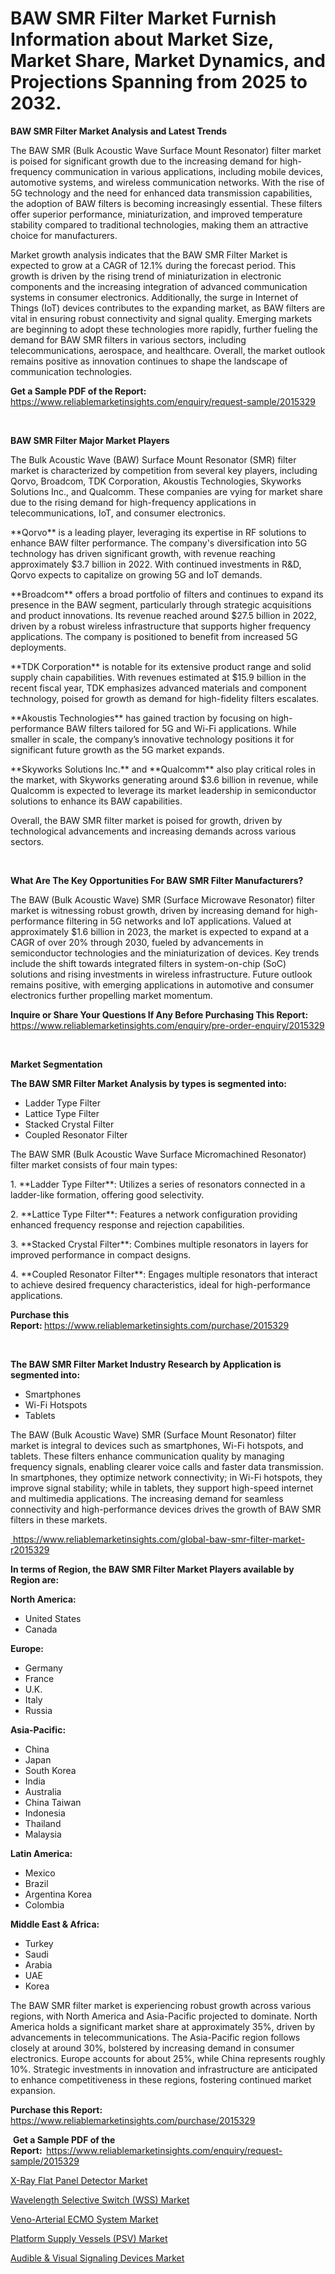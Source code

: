 <p><h1>BAW SMR Filter Market Furnish Information about Market Size, Market Share, Market Dynamics, and Projections Spanning from 2025 to 2032.</h1></p><p><strong>BAW SMR Filter Market Analysis and Latest Trends</strong></p>
<p><p>The BAW SMR (Bulk Acoustic Wave Surface Mount Resonator) filter market is poised for significant growth due to the increasing demand for high-frequency communication in various applications, including mobile devices, automotive systems, and wireless communication networks. With the rise of 5G technology and the need for enhanced data transmission capabilities, the adoption of BAW filters is becoming increasingly essential. These filters offer superior performance, miniaturization, and improved temperature stability compared to traditional technologies, making them an attractive choice for manufacturers.</p><p>Market growth analysis indicates that the BAW SMR Filter Market is expected to grow at a CAGR of 12.1% during the forecast period. This growth is driven by the rising trend of miniaturization in electronic components and the increasing integration of advanced communication systems in consumer electronics. Additionally, the surge in Internet of Things (IoT) devices contributes to the expanding market, as BAW filters are vital in ensuring robust connectivity and signal quality. Emerging markets are beginning to adopt these technologies more rapidly, further fueling the demand for BAW SMR filters in various sectors, including telecommunications, aerospace, and healthcare. Overall, the market outlook remains positive as innovation continues to shape the landscape of communication technologies.</p></p>
<p><strong>Get a Sample PDF of the Report:&nbsp;</strong> <a href="https://www.reliablemarketinsights.com/enquiry/request-sample/2015329?utm_campaign=3369&utm_medium=2&utm_source=Github&utm_content=ia&utm_term=29032025&utm_id=baw-smr-filter">https://www.reliablemarketinsights.com/enquiry/request-sample/2015329</a></p>
<p>&nbsp;</p>
<p><strong>BAW SMR Filter Major Market Players</strong></p>
<p><p>The Bulk Acoustic Wave (BAW) Surface Mount Resonator (SMR) filter market is characterized by competition from several key players, including Qorvo, Broadcom, TDK Corporation, Akoustis Technologies, Skyworks Solutions Inc., and Qualcomm. These companies are vying for market share due to the rising demand for high-frequency applications in telecommunications, IoT, and consumer electronics.</p><p>**Qorvo** is a leading player, leveraging its expertise in RF solutions to enhance BAW filter performance. The company's diversification into 5G technology has driven significant growth, with revenue reaching approximately $3.7 billion in 2022. With continued investments in R&D, Qorvo expects to capitalize on growing 5G and IoT demands.</p><p>**Broadcom** offers a broad portfolio of filters and continues to expand its presence in the BAW segment, particularly through strategic acquisitions and product innovations. Its revenue reached around $27.5 billion in 2022, driven by a robust wireless infrastructure that supports higher frequency applications. The company is positioned to benefit from increased 5G deployments.</p><p>**TDK Corporation** is notable for its extensive product range and solid supply chain capabilities. With revenues estimated at $15.9 billion in the recent fiscal year, TDK emphasizes advanced materials and component technology, poised for growth as demand for high-fidelity filters escalates.</p><p>**Akoustis Technologies** has gained traction by focusing on high-performance BAW filters tailored for 5G and Wi-Fi applications. While smaller in scale, the company’s innovative technology positions it for significant future growth as the 5G market expands.</p><p>**Skyworks Solutions Inc.** and **Qualcomm** also play critical roles in the market, with Skyworks generating around $3.6 billion in revenue, while Qualcomm is expected to leverage its market leadership in semiconductor solutions to enhance its BAW capabilities. </p><p>Overall, the BAW SMR filter market is poised for growth, driven by technological advancements and increasing demands across various sectors.</p></p>
<p>&nbsp;</p>
<p><strong>What Are The Key Opportunities For BAW SMR Filter Manufacturers?</strong></p>
<p><p>The BAW (Bulk Acoustic Wave) SMR (Surface Microwave Resonator) filter market is witnessing robust growth, driven by increasing demand for high-performance filtering in 5G networks and IoT applications. Valued at approximately $1.6 billion in 2023, the market is expected to expand at a CAGR of over 20% through 2030, fueled by advancements in semiconductor technologies and the miniaturization of devices. Key trends include the shift towards integrated filters in system-on-chip (SoC) solutions and rising investments in wireless infrastructure. Future outlook remains positive, with emerging applications in automotive and consumer electronics further propelling market momentum.</p></p>
<p><strong>Inquire or Share Your Questions If Any Before Purchasing This Report:</strong> <a href="https://www.reliablemarketinsights.com/enquiry/pre-order-enquiry/2015329?utm_campaign=3369&utm_medium=2&utm_source=Github&utm_content=ia&utm_term=29032025&utm_id=baw-smr-filter">https://www.reliablemarketinsights.com/enquiry/pre-order-enquiry/2015329</a></p>
<p>&nbsp;</p>
<p><strong>Market Segmentation</strong></p>
<p><strong>The BAW SMR Filter Market Analysis by types is segmented into:</strong></p>
<p><ul><li>Ladder Type Filter</li><li>Lattice Type Filter</li><li>Stacked Crystal Filter</li><li>Coupled Resonator Filter</li></ul></p>
<p><p>The BAW SMR (Bulk Acoustic Wave Surface Micromachined Resonator) filter market consists of four main types: </p><p>1. **Ladder Type Filter**: Utilizes a series of resonators connected in a ladder-like formation, offering good selectivity.</p><p>2. **Lattice Type Filter**: Features a network configuration providing enhanced frequency response and rejection capabilities.</p><p>3. **Stacked Crystal Filter**: Combines multiple resonators in layers for improved performance in compact designs.</p><p>4. **Coupled Resonator Filter**: Engages multiple resonators that interact to achieve desired frequency characteristics, ideal for high-performance applications.</p></p>
<p><strong>Purchase this Report:&nbsp;</strong><a href="https://www.reliablemarketinsights.com/purchase/2015329?utm_campaign=3369&utm_medium=2&utm_source=Github&utm_content=ia&utm_term=29032025&utm_id=baw-smr-filter">https://www.reliablemarketinsights.com/purchase/2015329</a></p>
<p>&nbsp;</p>
<p><strong>The BAW SMR Filter Market Industry Research by Application is segmented into:</strong></p>
<p><ul><li>Smartphones</li><li>Wi-Fi Hotspots</li><li>Tablets</li></ul></p>
<p><p>The BAW (Bulk Acoustic Wave) SMR (Surface Mount Resonator) filter market is integral to devices such as smartphones, Wi-Fi hotspots, and tablets. These filters enhance communication quality by managing frequency signals, enabling clearer voice calls and faster data transmission. In smartphones, they optimize network connectivity; in Wi-Fi hotspots, they improve signal stability; while in tablets, they support high-speed internet and multimedia applications. The increasing demand for seamless connectivity and high-performance devices drives the growth of BAW SMR filters in these markets.</p></p>
<p><a href="https://www.reliablemarketinsights.com/global-baw-smr-filter-market-r2015329?utm_campaign=3369&utm_medium=2&utm_source=Github&utm_content=ia&utm_term=29032025&utm_id=baw-smr-filter">&nbsp;https://www.reliablemarketinsights.com/global-baw-smr-filter-market-r2015329</a></p>
<p><strong>In terms of Region, the BAW SMR Filter Market Players available by Region are:</strong></p>
<p>
    <p> <strong> North America: </strong>
        <ul>
            <li>United States</li>
            <li>Canada</li>
        </ul>
        </p> 
    <p> <strong> Europe: </strong>
        <ul>
            <li>Germany</li>
            <li>France</li>
            <li>U.K.</li>
            <li>Italy</li>
            <li>Russia</li>
        </ul>
        </p> 
    <p> <strong> Asia-Pacific: </strong>
        <ul>
            <li>China</li>
            <li>Japan</li>
            <li>South Korea</li>
            <li>India</li>
            <li>Australia</li>
            <li>China Taiwan</li>
            <li>Indonesia</li>
            <li>Thailand</li>
            <li>Malaysia</li>
        </ul>
        </p> 
    <p> <strong> Latin America: </strong>
        <ul>
            <li>Mexico</li>
            <li>Brazil</li>
            <li>Argentina Korea</li>
            <li>Colombia</li>
        </ul>
        </p> 
    <p> <strong> Middle East & Africa: </strong>
        <ul>
            <li>Turkey</li>
            <li>Saudi</li>
            <li>Arabia</li>
            <li>UAE</li>
            <li>Korea</li>
        </ul>
    </p>
    </p>
<p><p>The BAW SMR filter market is experiencing robust growth across various regions, with North America and Asia-Pacific projected to dominate. North America holds a significant market share at approximately 35%, driven by advancements in telecommunications. The Asia-Pacific region follows closely at around 30%, bolstered by increasing demand in consumer electronics. Europe accounts for about 25%, while China represents roughly 10%. Strategic investments in innovation and infrastructure are anticipated to enhance competitiveness in these regions, fostering continued market expansion.</p></p>
<p><strong>Purchase this Report: </strong><a href="https://www.reliablemarketinsights.com/purchase/2015329?utm_campaign=3369&utm_medium=2&utm_source=Github&utm_content=ia&utm_term=29032025&utm_id=baw-smr-filter">https://www.reliablemarketinsights.com/purchase/2015329</a></p>
<p>&nbsp;<strong>Get a Sample PDF of the Report:&nbsp;&nbsp;</strong><a href="https://www.reliablemarketinsights.com/enquiry/request-sample/2015329?utm_campaign=3369&utm_medium=2&utm_source=Github&utm_content=ia&utm_term=29032025&utm_id=baw-smr-filter">https://www.reliablemarketinsights.com/enquiry/request-sample/2015329</a></p>
<p><strong></strong></p>
<p><p><a href="https://www.linkedin.com/pulse/detailed-analysis-size-x-ray-flat-panel-detector-market-lniof?utm_campaign=3369&utm_medium=2&utm_source=Github&utm_content=ia&utm_term=29032025&utm_id=baw-smr-filter">X-Ray Flat Panel Detector Market</a></p><p><a href="https://www.linkedin.com/pulse/why-wavelength-selective-switch-wss-market-thriving-65-cagr-2wb9f?utm_campaign=3369&utm_medium=2&utm_source=Github&utm_content=ia&utm_term=29032025&utm_id=baw-smr-filter">Wavelength Selective Switch (WSS) Market</a></p><p><a href="https://www.linkedin.com/pulse/veno-arterial-ecmo-system-market-demand-forecast-73-cagr-kwzff?utm_campaign=3369&utm_medium=2&utm_source=Github&utm_content=ia&utm_term=29032025&utm_id=baw-smr-filter">Veno-Arterial ECMO System Market</a></p><p><a href="https://www.linkedin.com/pulse/global-platform-supply-vessels-psv-market-forecast-2025-cbr2f?utm_campaign=3369&utm_medium=2&utm_source=Github&utm_content=ia&utm_term=29032025&utm_id=baw-smr-filter">Platform Supply Vessels (PSV) Market</a></p><p><a href="https://www.linkedin.com/pulse/global-audible-visual-signaling-devices-market-share-growth-lcsmf?utm_campaign=3369&utm_medium=2&utm_source=Github&utm_content=ia&utm_term=29032025&utm_id=baw-smr-filter">Audible & Visual Signaling Devices Market</a></p></p>